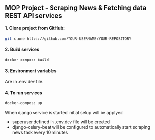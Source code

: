 ## MOP Project - Scraping News & Fetching data REST API services

#### 1. Clone project from GitHub:

```sh
git clone https://github.com/YOUR-USERNAME/YOUR-REPOSITORY
```

#### 2. Build services

```sh
docker-compose build
```

#### 3. Environment variables

Are in .env.dev file.

#### 4. To run services

```sh
docker-compose up
```

When django service is started initial setup will be applyed

- superuser defined in .env.dev file will be created
- django-celery-beat will be configured to automatically start scraping news task every 10 minutes

